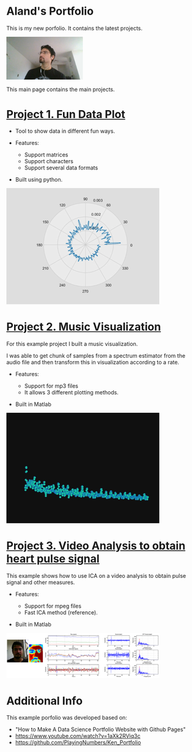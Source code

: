 # Aland's Portfolio
This is my new porfolio. It contains the latest projects.

<img src="images/WIN_20200526_09_47_36_Pro.jpg" alt="drawing" width="200"/>

This main page contains the main projects.

# [Project 1. Fun Data Plot](https://github.com/) 
* Tool to show data in different fun ways.
* Features:
  * Support matrices
  * Support characters 
  * Support several data formats

* Built using python. 

[//]: ![](/images/data_show.png) 
<img src="images/data_show.png" alt="drawing" width="400"/>

# [Project 2. Music Visualization](https://github.com/) 
For this example project I built a music visualization. 

I was able to get chunk of samples from a spectrum estimator from the audio file and then transform this in visualization according to a rate. 

* Features:
  * Support for mp3 files
  * It allows 3 different plotting methods.

* Built in Matlab

[//]: ![](/images/music_visual.png) 
<img src="images/music_visual.png" alt="drawing" width="400"/>

# [Project 3. Video Analysis to obtain heart pulse signal ](https://github.com/) 
This example shows how to use ICA on a video analysis to obtain pulse signal and other measures. 

* Features:
  * Support for mpeg files
  * Fast ICA method (reference).

* Built in Matlab

<img src="images/movie_ica_pulse.png" alt="drawing" width="400"/>

# Additional Info
This example porfolio was developed based on:
* "How to Make A Data Science Portfolio Website with Github Pages"
* https://www.youtube.com/watch?v=1aXk2RViq3c
* https://github.com/PlayingNumbers/Ken_Portfolio
